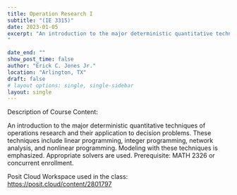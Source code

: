 ```yaml
---
title: Operation Research I
subtitle: "(IE 3315)"
date: 2023-01-05
excerpt: "An introduction to the major deterministic quantitative techniques of operations research and their application to decision problems. These techniques include linear programming, integer programming, network analysis, and nonlinear programming. Modeling with these techniques is emphasized. Appropriate solvers are used. Prerequisite: MATH 2326 or concurrent enrollment.
"

date_end: ""
show_post_time: false
author: "Erick C. Jones Jr."
location: "Arlington, TX"
draft: false
# layout options: single, single-sidebar
layout: single
---
```

Description of Course Content:

An introduction to the major deterministic quantitative techniques of operations research and their application to decision problems. These techniques include linear programming, integer programming, network analysis, and nonlinear programming. Modeling with these techniques is emphasized. Appropriate solvers are used. Prerequisite: MATH 2326 or concurrent enrollment.

Posit Cloud Workspace used in the class: https://posit.cloud/content/2801797
